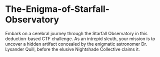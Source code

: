 # The-Enigma-of-Starfall-Observatory
Embark on a cerebral journey through the Starfall Observatory in this deduction-based CTF challenge. As an intrepid sleuth, your mission is to uncover a hidden artifact concealed by the enigmatic astronomer Dr. Lysander Quill, before the elusive Nightshade Collective claims it.

